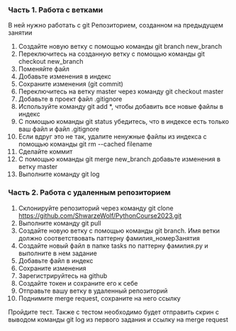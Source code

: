 ### Часть 1. Работа с ветками 
В ней нужно работать с git Репозиторием, созданном на предыдущем занятии 

1. Создайте новую ветку с помощью команды git branch new_branch
2. Переключитесь на созданную ветку с помощью команды git checkout new_branch
3. Поменяйте файл
4. Добавьте изменения в индекс 
5. Сохраните изменения (git commit)
6. Переключитесь на ветку master через команду git checkout master 
7. Добавьте в проект файл .gitignore
8. Используйте команду git add *, чтобы добавить все новые файлы в индекс
9. С помощью команды git status убедитесь, что в индексе есть только ваш файл и файл .gitignore
10. Если вдруг это не так, удалите ненужные файлы из индекса с помощью команды git rm --cached filename 
11. Сделайте коммит 
12. С помощью команды git merge new_branch добавьте изменения в ветку master 
13. Выполните команду git log

### Часть 2. Работа с удаленным репозиторием
1. Склонируйте репозиторий через команду git clone https://github.com/ShwarzeWolf/PythonCourse2023.git
2. Выполните команду git pull 
3. Cоздайте новую ветку с помощью команды git branch. Имя ветки должно соответствовать паттерну фамилия_номерЗанятия 
4. Создайте новый файл в папке tasks по паттерну фамилия.py и выполните в нем задание
5. Добавьте файл в индекс 
6. Сохраните изменения 
7. Зарегистрируйтесь на github 
8. Создайте токен и сохраните его к себе 
9. Отправьте вашу ветку в удаленный репозиторий 
10. Поднимите merge request, сохраните на него ссылку

Пройдите тест. Также с тестом необходимо будет отправить скрин с выводом команды git log из первого задания 
и ссылку на merge request